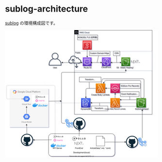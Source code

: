 # sublog-architecture

[sublog](https://github.com/fijixxx/sublog) の環境構成図です。

![](https://raw.githubusercontent.com/fijixxx/sublog-architecture/main/sublog-architecture-v2.0.svg)
